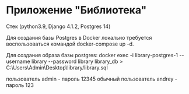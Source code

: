 # Приложение "Библиотека"

Стек (python3.9, Django 4.1.2, Postgres 14)

Для создания базы Postgres в Docker локально требуется воспользоваться командой docker-compose up -d.

Для создания образа базы postgres:
docker exec -i library-postgres-1 --username library --password library library_db > C:\Users\Admin\Desktop\library/library.sql

пользователь admin - пароль 12345
обычный пользователь andrey - пароль 123 